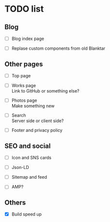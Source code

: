 # TODO list

## Blog

- [ ] Blog index page

- [ ] Replase custom components from old Blanktar

## Other pages

- [ ] Top page

- [ ] Works page  
  Link to GitHub or something else?

- [ ] Photos page  
  Make something new

- [ ] Search  
  Server side or client side?

- [ ] Footer and privacy policy

## SEO and social

- [ ] Icon and SNS cards

- [ ] Json-LD

- [ ] Sitemap and feed

- [ ] AMP?

## Others

- [x] Build speed up
